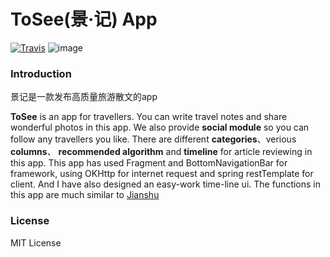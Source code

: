 # ToSee(景·记) App
[![Travis](https://img.shields.io/travis/rust-lang/rust.svg)](https://github.com/jiayangchen/ToSee-Android-App)
![image](http://o9oomuync.bkt.clouddn.com/blog1.jpg)

### Introduction
景记是一款发布高质量旅游散文的app

<b>ToSee</b> is an app for travellers. You can write travel notes and share wonderful photos in this app. We also provide <b>social module</b> so you can follow any travellers you like. There are different <b>categories</b>、verious <b>columns</b>、 <b>recommended algorithm</b> and <b>timeline</b> for article reviewing in this app. This app has used Fragment and BottomNavigationBar for framework, using OKHttp for internet request and spring restTemplate for client. And I have also designed an easy-work time-line ui. The functions in this app are much similar to <a href="www.jianshu.com/app">Jianshu</a>

### License

MIT License
